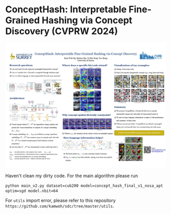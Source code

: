 # ConceptHash: Interpretable Fine-Grained Hashing via Concept Discovery (CVPRW 2024)

![Poster](poster.jpg)

Haven't clean my dirty code. For the main algorithm please run

```commandline
python main_v2.py dataset=cub200 model=concept_hash_final_v1_nosa_apt optim=sgd model.nbit=64
```

For `utils` import error, please refer to this repository `https://github.com/kamwoh/sdc/tree/master/utils`.
